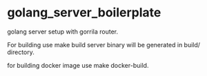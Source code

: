 # golang_server_boilerplate
golang server setup with gorrila router.

For building use make build 
server binary will be generated in build/ directory.

for building docker image use make docker-build.
